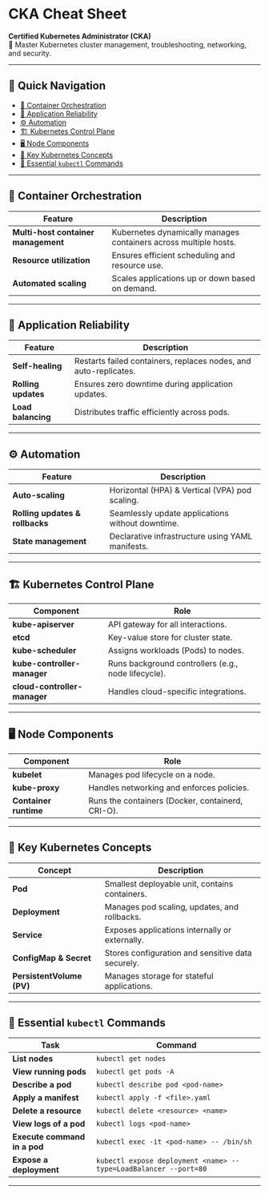 # CKA Cheat Sheet

**Certified Kubernetes Administrator (CKA)**  
📌 Master Kubernetes cluster management, troubleshooting, networking, and security.  

---

## 🔗 Quick Navigation
- [🚀 Container Orchestration](#container-orchestration)
- [🔄 Application Reliability](#application-reliability)
- [⚙️ Automation](#automation)
- [🏗️ Kubernetes Control Plane](#kubernetes-control-plane)
- [🖥️ Node Components](#node-components)
- [📌 Key Kubernetes Concepts](#key-kubernetes-concepts)
- [🔧 Essential `kubectl` Commands](#essential-kubectl-commands)

---

## 🚀 Container Orchestration
| Feature                     | Description |
|-----------------------------|------------|
| **Multi-host container management** | Kubernetes dynamically manages containers across multiple hosts. |
| **Resource utilization** | Ensures efficient scheduling and resource use. |
| **Automated scaling** | Scales applications up or down based on demand. |

---

## 🔄 Application Reliability
| Feature                     | Description |
|-----------------------------|------------|
| **Self-healing** | Restarts failed containers, replaces nodes, and auto-replicates. |
| **Rolling updates** | Ensures zero downtime during application updates. |
| **Load balancing** | Distributes traffic efficiently across pods. |

---

## ⚙️ Automation
| Feature                     | Description |
|-----------------------------|------------|
| **Auto-scaling** | Horizontal (HPA) & Vertical (VPA) pod scaling. |
| **Rolling updates & rollbacks** | Seamlessly update applications without downtime. |
| **State management** | Declarative infrastructure using YAML manifests. |

---

## 🏗️ Kubernetes Control Plane
| Component                 | Role |
|---------------------------|-----------------------------|
| **kube-apiserver**        | API gateway for all interactions. |
| **etcd**                  | Key-value store for cluster state. |
| **kube-scheduler**        | Assigns workloads (Pods) to nodes. |
| **kube-controller-manager** | Runs background controllers (e.g., node lifecycle). |
| **cloud-controller-manager** | Handles cloud-specific integrations. |

---

## 🖥️ Node Components
| Component          | Role |
|--------------------|-----------------------------|
| **kubelet**       | Manages pod lifecycle on a node. |
| **kube-proxy**    | Handles networking and enforces policies. |
| **Container runtime** | Runs the containers (Docker, containerd, CRI-O). |

---

## 📌 Key Kubernetes Concepts
| Concept               | Description |
|-----------------------|------------|
| **Pod**              | Smallest deployable unit, contains containers. |
| **Deployment**       | Manages pod scaling, updates, and rollbacks. |
| **Service**          | Exposes applications internally or externally. |
| **ConfigMap & Secret** | Stores configuration and sensitive data securely. |
| **PersistentVolume (PV)** | Manages storage for stateful applications. |

---

## 🔧 Essential `kubectl` Commands
| Task                        | Command |
|-----------------------------|--------------------------------|
| **List nodes**              | `kubectl get nodes` |
| **View running pods**       | `kubectl get pods -A` |
| **Describe a pod**          | `kubectl describe pod <pod-name>` |
| **Apply a manifest**        | `kubectl apply -f <file>.yaml` |
| **Delete a resource**       | `kubectl delete <resource> <name>` |
| **View logs of a pod**      | `kubectl logs <pod-name>` |
| **Execute command in a pod** | `kubectl exec -it <pod-name> -- /bin/sh` |
| **Expose a deployment**     | `kubectl expose deployment <name> --type=LoadBalancer --port=80` |

---